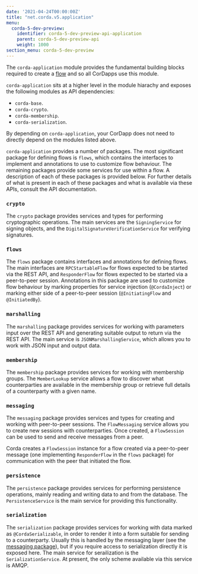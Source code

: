 ```yaml
---
date: '2021-04-24T00:00:00Z'
title: "net.corda.v5.application"
menu:
  corda-5-dev-preview:
    identifier: corda-5-dev-preview-api-application
    parent: corda-5-dev-preview-api
    weight: 1000
section_menu: corda-5-dev-preview
---
```

The `corda-application` module provides the fundamental building blocks required to create a [flow](../../introduction/key-concepts.html#flows) and so all CorDapps use this module.

`corda-application` sits at a higher level in the module hiarachy and exposes the following modules as API dependencies:

- `corda-base`.
- `corda-crypto`.
- `corda-membership`.
- `corda-serialization`.

By depending on `corda-application`, your CorDapp does not need to directly depend on the modules listed above.

`corda-application` provides a number of packages. The most significant package for defining flows is `flows`, which contains the interfaces to implement and annotations to use to customize flow behaviour. The remaining packages provide some services for use within a flow. A description of each of these packages is provided below. For further details of what is present in each of these packages and what is available via these APIs, consult the API documentation.

### `crypto`

The `crypto` package provides services and types for performing cryptographic operations. The main services are the `SigningService` for signing objects, and the `DigitalSignatureVerificationService` for verifying signatures.

### `flows`

The `flows` package contains interfaces and annotations for defining flows. The main interfaces are `RPCStartableFlow` for flows expected to be started via the REST API, and `ResponderFlow` for flows expected to be started via a peer-to-peer session. Annotations in this package are used to customize flow behaviour by marking properties for service injection (`@CordaInject`) or marking either side of a peer-to-peer session (`@InitiatingFlow` and `@InitiatedBy`).

### `marshalling`

The `marshalling` package provides services for working with parameters input over the REST API and generating suitable output to return via the REST API. The main service is `JSONMarshallingService`, which allows you to work with JSON input and output data.

### `membership`

The `membership` package provides services for working with membership groups. The `MemberLookup` service allows a flow to discover what counterparties are available in the membership group or retrieve full details of a counterparty with a given name.

### `messaging`

The `messaging` package provides services and types for creating and working with peer-to-peer sessions. The `FlowMessaging` service allows you to create new sessions with counterparties. Once created, a `FlowSession` can be used to send and receive messages from a peer.

Corda creates a `FlowSession` instance for a flow created via a peer-to-peer message (one implementing `ResponderFlow` in the `flows` package) for communication with the peer that initiated the flow.

### `persistence`

The `persistence` package provides services for performing persistence operations, mainly reading and writing data to and from the database. The `PersistenceService` is the main service for providing this functionality.

### `serialization`

The `serialization` package provides services for working with data marked as `@CordaSerializable`, in order to render it into a form suitable for sending to a counterparty. Usually this is handled by the messaging layer (see the [messaging package](#messaging)), but if you require access to serialization directly it is exposed here. The main service for serailization is the `SerializationService`. At present, the only scheme available via this service is AMQP.
